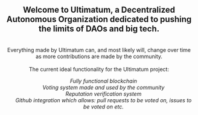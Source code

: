 <div align="center">
  <h2> Welcome to Ultimatum, a Decentralized Autonomous Organization dedicated to pushing the limits of DAOs and big tech.</h2>
</div>
<div align="center">
  <br/>
  Everything made by Ultimatum can, and most likely will, change over time as more contributions are made by the community.<br>
  <br/>
  The current ideal functionality for the Ultimatum project:<br>
  <ul>
    <i>Fully functional blockchain</i><br>
    <i>Voting system made and used by the community</i><br>
    <i>Reputation verification system</i><br>
    <i>Github integration which allows: pull requests to be voted on, issues to be voted on etc.</i><br><br>
    </ul>
  </ul>
</div>
